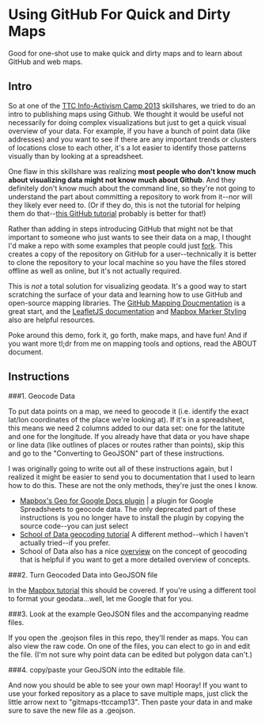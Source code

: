 Using GitHub For Quick and Dirty Maps
===============

Good for one-shot use to make quick and dirty maps and to learn about GitHub and web maps.

Intro
-----

So at one of the [TTC Info-Activism Camp 2013](https://camp2013.tacticaltech.org) skillshares, we tried to do an intro to publishing maps using Github. We thought it would be useful not necessarily for doing complex visualizations but just to get a quick visual overview of your data. For example, if you have a bunch of point data (like addresses) and you want to see if there are any important trends or clusters of locations close to each other, it's a lot easier to identify those patterns visually than by looking at a spreadsheet.

One flaw in this skillshare was realizing **most people who don't know much about visualizing data might not know much about Github**. And they definitely don't know much about the command line, so they're not going to understand the part about committing a repository to work from it--nor will they likely ever need to. (Or if they do, this is not the tutorial for helping them do that--[this GitHub tutorial](http://try.github.io/levels/1/challenges/1) probably is better for that!)

Rather than adding in steps introducing GitHub that might not be that important to someone who just wants to see their data on a map, I thought I'd make a repo with some examples that people could just [fork](https://help.github.com/articles/fork-a-repo). This creates a copy of the repository on GitHub for a user--technically it is better to clone the repository to your local machine so you have the files stored offline as well as online, but it's not actually required. 

This is *not* a total solution for visualizing geodata. It's a good way to start scratching the surface of your data and learning how to use GitHub and open-source mapping libraries. The [GitHub Mapping Doucmentation](https://help.github.com/articles/mapping-geojson-files-on-github) is a great start, and the [LeafletJS documentation](http://leafletjs.com/examples/geojson.html) and [Mapbox Marker Styling](http://www.mapbox.com/developers/simplestyle/) also are helpful resources. 

Poke around this demo, fork it, go forth, make maps, and have fun! And if you want more tl;dr from me on mapping tools and options, read the ABOUT document. 

Instructions
------------

###1. Geocode Data

To put data points on a map, we need to geocode it (i.e. identify the exact lat/lon coordinates of the place we're looking at). If it's in a spreadsheet, this means we need 2 columns added to our data set: one for the latitute and one for the longitude. If you already have that data or you have shape or line data (like outlines of places or routes rather than points), skip this and go to the "Converting to GeoJSON" part of these instructions. 

I was originally going to write out all of these instructions again, but I realized it might be easier to send you to documentation that I used to learn how to do this. These are not the only methods, they're just the ones I know. 

+   [Mapbox's Geo for Google Docs plugin](http://www.mapbox.com/geo-for-google-docs/) | a plugin for Google Spreadsheets to geocode data. The only deprecated part of these instructions is you no longer have to install the plugin by copying the source code--you can just select 
+   [School of Data geocoding tutorial](http://schoolofdata.org/handbook/recipes/geocoding/) A different method--which I haven't actually tried--if you prefer. 
+   School of Data also has a nice [overview](http://schoolofdata.org/handbook/courses/geocoding/) on the concept of geocoding that is helpful if you want to get a more detailed overview of concepts. 

###2. Turn Geocoded Data into GeoJSON file

In the [Mapbox tutorial](http://www.mapbox.com/geo-for-google-docs/) this should be covered. If you're using a different tool to format your geodata...well, let me Google that for you. 

###3. Look at the example GeoJSON files and the accompanying readme files. 

If you open the .geojson files in this repo, they'll render as maps. You can also view the raw code. On one of the files, you can elect to go in and edit the file. (I'm not sure why point data can be edited but polygon data can't.)

###4. copy/paste your GeoJSON into the editable file. 

And now you should be able to see your own map! Hooray! If you want to use your forked repository as a place to save multiple maps, just click the little arrow next to "gitmaps-ttccamp13". Then paste your data in and make sure to save the new file as a .geojson. 